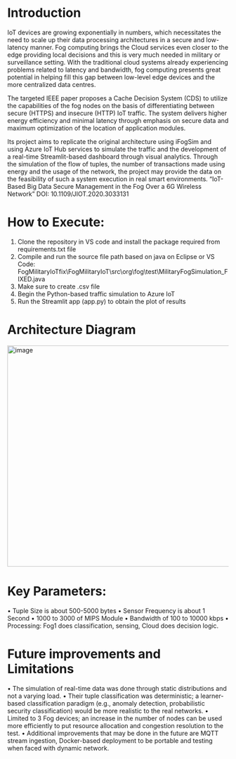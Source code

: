 # Introduction

IoT devices are growing exponentially in numbers, which necessitates the need to scale up their data processing architectures in a secure and low-latency manner. Fog computing brings the Cloud services even closer to the edge providing local decisions and this is very much needed in military or surveillance setting. With the traditional cloud systems already experiencing problems related to latency and bandwidth, fog computing presents great potential in helping fill this gap between low-level edge devices and the more centralized data centres.

The targeted IEEE paper proposes a Cache Decision System (CDS) to utilize the capabilities of the fog nodes on the basis of differentiating between secure (HTTPS) and insecure (HTTP) IoT traffic. The system delivers higher energy efficiency and minimal latency through emphasis on secure data and maximum optimization of the location of application modules.

Its project aims to replicate the original architecture using iFogSim and using Azure IoT Hub services to simulate the traffic and the development of a real-time Streamlit-based dashboard through visual analytics. Through the simulation of the flow of tuples, the number of transactions made using energy and the usage of the network, the project may provide the data on the feasibility of such a system execution in real smart environments.
“IoT-Based Big Data Secure Management in the Fog Over a 6G Wireless Network”
DOI: 10.1109/JIOT.2020.3033131

# How to Execute:
1.  Clone the repository in VS code and install the package required from requirements.txt file
2.	Compile and run the source file path based on java on Eclipse or VS Code: FogMilitaryIoTfix\FogMilitaryIoT\src\org\fog\test\MilitaryFogSimulation_FIXED.java
3.	Make sure to create .csv file
4.	Begin the Python-based traffic simulation to Azure IoT
5.	Run the Streamlit app (app.py) to obtain the plot of results

# Architecture Diagram

<img width="989" height="504" alt="image" src="https://github.com/user-attachments/assets/77588416-a233-4f05-bba6-f1ae0a341147" />

# Key Parameters:
•	Tuple Size is about 500-5000 bytes
•	Sensor Frequency is about 1 Second
•	1000 to 3000 of MIPS Module
•	Bandwidth of 100 to 10000 kbps
•	Processing: Fog1 does classification, sensing, Cloud does decision logic.

# Future improvements and Limitations
•	The simulation of real-time data was done through static distributions and not a varying load.
•	Their tuple classification was deterministic; a learner-based classification paradigm (e.g., anomaly detection, probabilistic security classification) would be more realistic to the real networks.
•	Limited to 3 Fog devices; an increase in the number of nodes can be used more efficiently to put resource allocation and congestion resolution to the test.
•	Additional improvements that may be done in the future are MQTT stream ingestion, Docker-based deployment to be portable and testing when faced with dynamic network.
